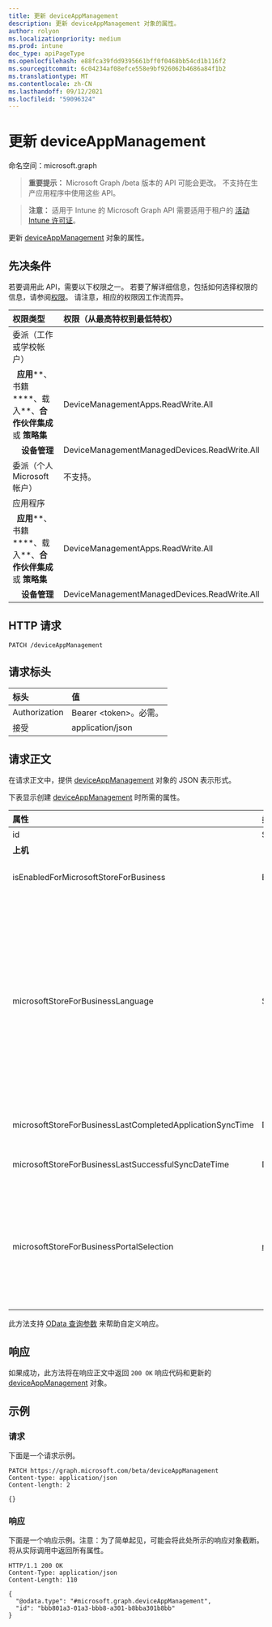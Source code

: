 ```yaml
---
title: 更新 deviceAppManagement
description: 更新 deviceAppManagement 对象的属性。
author: rolyon
ms.localizationpriority: medium
ms.prod: intune
doc_type: apiPageType
ms.openlocfilehash: e88fca39fdd9395661bff0f0468bb54cd1b116f2
ms.sourcegitcommit: 6c04234af08efce558e9bf926062b4686a84f1b2
ms.translationtype: MT
ms.contentlocale: zh-CN
ms.lasthandoff: 09/12/2021
ms.locfileid: "59096324"
---
```

# <a name="update-deviceappmanagement"></a>更新 deviceAppManagement

命名空间：microsoft.graph

> **重要提示：** Microsoft Graph /beta 版本的 API 可能会更改。 不支持在生产应用程序中使用这些 API。

> **注意：** 适用于 Intune 的 Microsoft Graph API 需要适用于租户的 [活动 Intune 许可证](https://go.microsoft.com/fwlink/?linkid=839381)。

更新 [deviceAppManagement](../resources/intune-shared-deviceappmanagement.md) 对象的属性。
## <a name="prerequisites"></a>先决条件
若要调用此 API，需要以下权限之一。 若要了解详细信息，包括如何选择权限的信息，请参阅[权限](/graph/permissions-reference)。  请注意，相应的权限因工作流而异。

|权限类型|权限（从最高特权到最低特权）|
|:---|:---|
| 委派（工作或学校帐户） | |
| &nbsp;&nbsp;**应用****、书籍****、载入**、**合作伙伴集成** 或 **策略集** | DeviceManagementApps.ReadWrite.All |
| &nbsp; &nbsp; **设备管理** | DeviceManagementManagedDevices.ReadWrite.All |
| 委派（个人 Microsoft 帐户） | 不支持。 |
| 应用程序 | |
| &nbsp;&nbsp;**应用****、书籍****、载入**、**合作伙伴集成** 或 **策略集** | DeviceManagementApps.ReadWrite.All |
| &nbsp; &nbsp; **设备管理** | DeviceManagementManagedDevices.ReadWrite.All |

## <a name="http-request"></a>HTTP 请求
<!-- {
  "blockType": "ignored"
}
-->
``` http
PATCH /deviceAppManagement
```

## <a name="request-headers"></a>请求标头
|标头|值|
|:---|:---|
|Authorization|Bearer &lt;token&gt;。必需。|
|接受|application/json|

## <a name="request-body"></a>请求正文
在请求正文中，提供 [deviceAppManagement](../resources/intune-shared-deviceappmanagement.md) 对象的 JSON 表示形式。

下表显示创建 [deviceAppManagement](../resources/intune-shared-deviceappmanagement.md) 时所需的属性。

|属性|类型|说明|
|:---|:---|:---|
|id|String|实体的键。|
|**上机**|
|isEnabledForMicrosoftStoreForBusiness|Boolean|帐户是否已启用从适用于企业的 Microsoft Store 同步应用程序。|
|microsoftStoreForBusinessLanguage|String|用于从适用于企业的 Microsoft Store 同步应用程序的区域设置信息。 特定于国家/地区的区域性。 这些区域性的名称遵循 RFC 4646（Windows Vista 和更高版本）。 格式为 <languagecode2>-<country/regioncode2>，其中 <languagecode2> 是从 ISO 639-1 派生的两个小写字母组成的代码，<country/regioncode2> 是从 ISO 3166 派生的两个大写字母组成的代码。 例如，“en-US”（“英语(美国)）是一个特定的区域性。|
|microsoftStoreForBusinessLastCompletedApplicationSyncTime|DateTimeOffset|上次完成从适用于企业的 Microsoft Store 的应用程序同步的时间。|
|microsoftStoreForBusinessLastSuccessfulSyncDateTime|DateTimeOffset|适用于企业的 Microsoft Store 的应用上次成功同步帐户的时间。|
|microsoftStoreForBusinessPortalSelection|[microsoftStoreForBusinessPortalSelectionOptions](../resources/intune-onboarding-microsoftstoreforbusinessportalselectionoptions.md)|最终用户门户信息用于将应用程序从 适用于企业的 Microsoft Store 同步到Intune 公司门户。 有三个选项可供选择：仅公司门户、公司门户和专用应用商店、仅 \[ 专用应用商店 \] 。 可取值为：`none`、`companyPortal`、`privateStore`。|

此方法支持 [OData 查询参数](https://developer.microsoft.com/graph/docs/concepts/query_parameters) 来帮助自定义响应。

## <a name="response"></a>响应
如果成功，此方法将在响应正文中返回 `200 OK` 响应代码和更新的 [deviceAppManagement](../resources/intune-shared-deviceappmanagement.md) 对象。

## <a name="example"></a>示例

### <a name="request"></a>请求

下面是一个请求示例。

``` http
PATCH https://graph.microsoft.com/beta/deviceAppManagement
Content-type: application/json
Content-length: 2

{}
```

### <a name="response"></a>响应

下面是一个响应示例。注意：为了简单起见，可能会将此处所示的响应对象截断。将从实际调用中返回所有属性。

``` http
HTTP/1.1 200 OK
Content-Type: application/json
Content-Length: 110

{
  "@odata.type": "#microsoft.graph.deviceAppManagement",
  "id": "bbb801a3-01a3-bbb8-a301-b8bba301b8bb"
}
```









